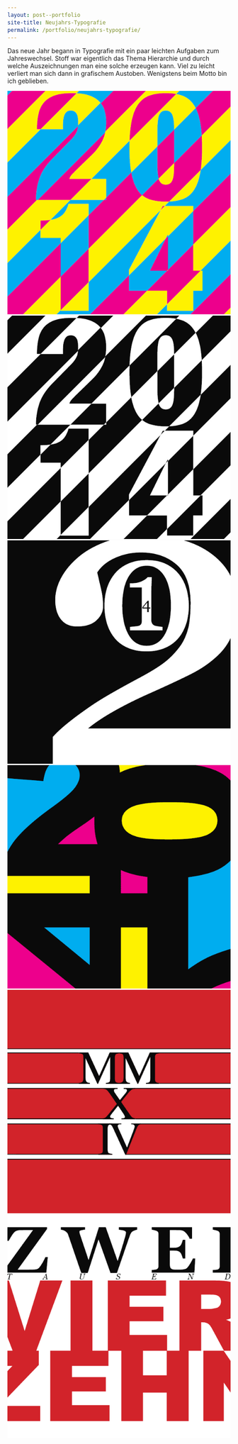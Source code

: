 ```yaml
---
layout: post--portfolio
site-title: Neujahrs-Typografie
permalink: /portfolio/neujahrs-typografie/
---
```

Das neue Jahr begann in Typografie mit ein paar leichten Aufgaben zum Jahreswechsel. Stoff war eigentlich das Thema Hierarchie und durch welche Auszeichnungen man eine solche erzeugen kann. Viel zu leicht verliert man sich dann in grafischem Austoben. Wenigstens beim Motto bin ich geblieben.

<div class=grid>
    <div class="grid__item one-half palm-one-whole">
        <img src="/img/neujahrs-typografie/2014-1.png" alt="2014 #1">
    </div><!--
 --><div class="grid__item one-half palm-one-whole">
        <img src="/img/neujahrs-typografie/2014-2.png" alt="2014 #2">
    </div><!--
 --><div class="grid__item one-half palm-one-whole">
        <img src="/img/neujahrs-typografie/2014-3.png" alt="2014 #3">
    </div><!--
 --><div class="grid__item one-half palm-one-whole">
        <img src="/img/neujahrs-typografie/2014-4.png" alt="2014 #4">
    </div><!--
 --><div class="grid__item one-half palm-one-whole">
        <img src="/img/neujahrs-typografie/2014-5.png" alt="2014 #5">
    </div><!--
 --><div class="grid__item one-half palm-one-whole">
        <img src="/img/neujahrs-typografie/2014-6.png" alt="2014 #6">
    </div>
</div>
